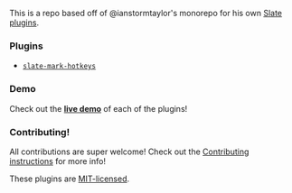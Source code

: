 This is a repo based off of @ianstormtaylor's monorepo for his own [Slate plugins](https://github.com/ianstormtaylor/slate-plugins).

### Plugins

- [`slate-mark-hotkeys`](./packages/slate-mark-hotkeys)

### Demo

Check out the [**live demo**](https://ianstormtaylor.github.io/slate-plugins) of each of the plugins!

### Contributing!

All contributions are super welcome! Check out the [Contributing instructions](./Contributing.md) for more info!

These plugins are [MIT-licensed](./License.md).
